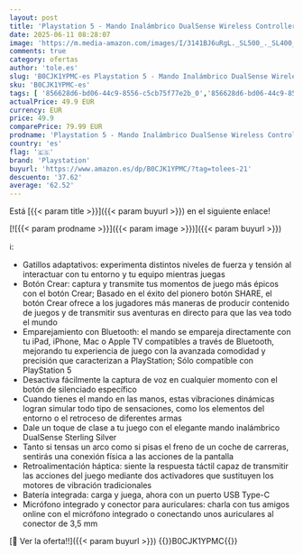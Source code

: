 ```yaml
---
layout: post
title: 'Playstation 5 - Mando Inalámbrico DualSense Wireless Controller - Silver/Plata'
date: 2025-06-11 08:28:07
image: 'https://m.media-amazon.com/images/I/3141BJ6uRgL._SL500_._SL400_.jpg'
comments: true
category: ofertas
author: 'tole.es'
slug: 'B0CJK1YPMC-es Playstation 5 - Mando Inalámbrico DualSense Wireless...'
sku: 'B0CJK1YPMC-es'
tags: [ '856628d6-bd06-44c9-8556-c5cb75f77e2b_0','856628d6-bd06-44c9-8556-c5cb75f77e2b_3701','Accesorios','Accesorios para PlayStation 5','Arborist Merchandising Root','Cámaras y webcams para PlayStation 5','Hardware y juegos para PlayStation 5','Self Service','Special Features Stores','Videojuegos','playstation','🇪🇸', ]
actualPrice: 49.9 EUR
currency: EUR
price: 49.9
comparePrice: 79.99 EUR
prodname: 'Playstation 5 - Mando Inalámbrico DualSense Wireless Controller - Silver/Plata'
country: 'es'
flag: '🇪🇸'
brand: 'Playstation'
buyurl: 'https://www.amazon.es/dp/B0CJK1YPMC/?tag=tolees-21'
descuento: '37.62'
average: '62.52'
---
```


Está [{{< param title >}}]({{< param buyurl >}}) en el siguiente enlace!

[![{{< param prodname >}}]({{< param image >}})]({{< param buyurl >}})

ℹ️:

- Gatillos adaptativos: experimenta distintos niveles de fuerza y tensión al interactuar con tu entorno y tu equipo mientras juegas
- Botón Crear: captura y transmite tus momentos de juego más épicos con el botón Crear; Basado en el éxito del pionero botón SHARE, el botón Crear ofrece a los jugadores más maneras de producir contenido de juegos y de transmitir sus aventuras en directo para que las vea todo el mundo
- Emparejamiento con Bluetooth: el mando se empareja directamente con tu iPad, iPhone, Mac o Apple TV compatibles a través de Bluetooth, mejorando tu experiencia de juego con la avanzada comodidad y precisión que caracterizan a PlayStation; Sólo compatible con PlayStation 5
- Desactiva fácilmente la captura de voz en cualquier momento con el botón de silenciado específico
- Cuando tienes el mando en las manos, estas vibraciones dinámicas logran simular todo tipo de sensaciones, como los elementos del entorno o el retroceso de diferentes armas
- Dale un toque de clase a tu juego con el elegante mando inalámbrico DualSense Sterling Silver
- Tanto si tensas un arco como si pisas el freno de un coche de carreras, sentirás una conexión física a las acciones de la pantalla
- Retroalimentación háptica: siente la respuesta táctil capaz de transmitir las acciones del juego mediante dos activadores que sustituyen los motores de vibración tradicionales
- Batería integrada: carga y juega, ahora con un puerto USB Type-C
- Micrófono integrado y conector para auriculares: charla con tus amigos online con el micrófono integrado o conectando unos auriculares al conector de 3,5 mm

[🛒 Ver la oferta!!]({{< param buyurl >}})
{{<world>}}B0CJK1YPMC{{</world>}}
